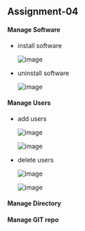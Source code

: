 ## Assignment-04
#### Manage Software
- install software

  ![image](https://github.com/HarshitSingh-Codes/Ansible_Practice/assets/67234531/5b83785a-8168-4768-a728-337c5ef02d2f)

- uninstall software

  ![image](https://github.com/HarshitSingh-Codes/Ansible_Practice/assets/67234531/153b1750-72e4-44aa-9ad4-35a5f7b0f5cc)

#### Manage Users

- add users
  
  ![image](https://github.com/HarshitSingh-Codes/Ansible_Practice/assets/67234531/208c3983-2a76-4fb7-acbd-04a349b75b2a)

  ![image](https://github.com/HarshitSingh-Codes/Ansible_Practice/assets/67234531/9ac35b7e-f57a-4a3b-96b5-1b5cfe760c1e)

  
- delete users

  ![image](https://github.com/HarshitSingh-Codes/Ansible_Practice/assets/67234531/0ab3e91c-593b-49e4-a1f5-16fd6bb646fe)

  ![image](https://github.com/HarshitSingh-Codes/Ansible_Practice/assets/67234531/fd0a14b5-dac3-4ee4-93eb-ef5abd857ae3)
  
  
#### Manage Directory



#### Manage GIT repo





